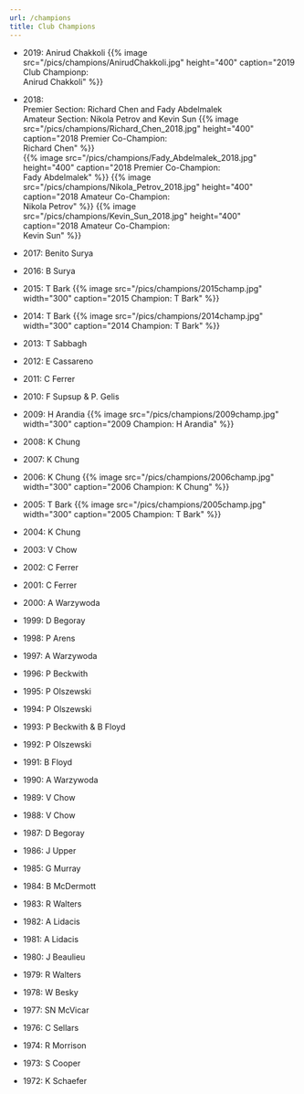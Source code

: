 ```yaml
---
url: /champions
title: Club Champions
---
```


- 2019: Anirud Chakkoli
  {{% image src="/pics/champions/AnirudChakkoli.jpg" height="400"
  caption="2019 Club Championp:<br>Anirud Chakkoli" %}}

- 2018:<br>Premier Section: Richard Chen and Fady Abdelmalek
  <br>Amateur Section: Nikola Petrov and Kevin Sun
  {{% image src="/pics/champions/Richard_Chen_2018.jpg" height="400"
    caption="2018 Premier Co-Champion:<br>Richard Chen" %}}     
  {{% image src="/pics/champions/Fady_Abdelmalek_2018.jpg" height="400"
    caption="2018 Premier Co-Champion:<br>Fady Abdelmalek" %}}
  {{% image src="/pics/champions/Nikola_Petrov_2018.jpg" height="400"
    caption="2018 Amateur Co-Champion:<br>Nikola Petrov" %}}
  {{% image src="/pics/champions/Kevin_Sun_2018.jpg" height="400"
    caption="2018 Amateur Co-Champion:<br>Kevin Sun" %}}
  
- 2017: Benito Surya
- 2016: B Surya
- 2015: T Bark
  {{% image src="/pics/champions/2015champ.jpg" width="300"
  caption="2015 Champion: T Bark" %}}
- 2014: T Bark
  {{% image src="/pics/champions/2014champ.jpg" width="300"
  caption="2014 Champion: T Bark" %}}
- 2013: T Sabbagh
- 2012: E Cassareno
- 2011: C Ferrer
- 2010: F Supsup & P. Gelis
- 2009: H Arandia
  {{% image src="/pics/champions/2009champ.jpg" width="300"
  caption="2009 Champion: H Arandia" %}}
- 2008: K Chung
- 2007: K Chung
- 2006: K Chung
  {{% image src="/pics/champions/2006champ.jpg" width="300"
  caption="2006 Champion: K Chung" %}}
- 2005: T Bark
  {{% image src="/pics/champions/2005champ.jpg" width="300"
  caption="2005 Champion: T Bark" %}}
- 2004: K Chung
- 2003: V Chow
- 2002: C Ferrer
- 2001: C Ferrer
- 2000: A Warzywoda
- 1999: D Begoray
- 1998: P Arens
- 1997: A Warzywoda
- 1996: P Beckwith
- 1995: P Olszewski
- 1994: P Olszewski
- 1993: P Beckwith & B Floyd
- 1992: P Olszewski
- 1991: B Floyd
- 1990: A Warzywoda
- 1989: V Chow
- 1988: V Chow
- 1987: D Begoray
- 1986: J Upper
- 1985: G Murray
- 1984: B McDermott
- 1983: R Walters
- 1982: A Lidacis
- 1981: A Lidacis
- 1980: J Beaulieu
- 1979: R Walters
- 1978: W Besky
- 1977: SN McVicar
- 1976: C Sellars
- 1974: R Morrison
- 1973: S Cooper
- 1972: K Schaefer

